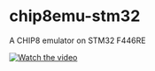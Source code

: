 # chip8emu-stm32
A CHIP8 emulator on STM32 F446RE

[![Watch the video](<img width="1363" height="801" alt="obraz" src="https://github.com/user-attachments/assets/9f05d282-614f-4f23-866b-39dac8e393d6" />
)](https://files.catbox.moe/rvp13c.mp4)
